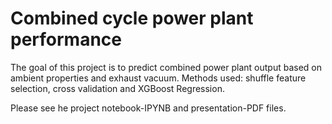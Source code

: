 # Combined cycle power plant performance
The goal of this project is to predict combined power plant output based on ambient properties and exhaust vacuum. Methods used: shuffle feature selection, cross validation and XGBoost Regression.

Please see he project notebook-IPYNB and presentation-PDF files.
